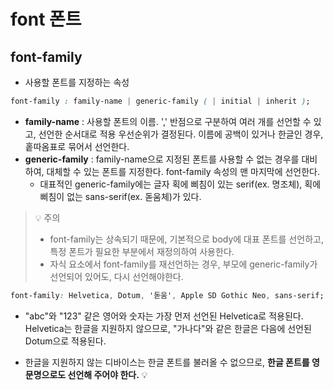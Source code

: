 # font 폰트



## font-family

+ 사용할 폰트를 지정하는 속성

  

```css
font-family : family-name | generic-family ( | initial | inherit );
```

+ **family-name** : 사용할 폰트의 이름. ',' 반점으로 구분하여 여러 개를 선언할 수 있고, 선언한 순서대로 적용 우선순위가 결정된다. 이름에 공백이 있거나 한글인 경우, 홑따옴표로 묶어서 선언한다.
+ **generic-family** : family-name으로 지정된 폰트를 사용할 수 없는 경우를 대비하여, 대체할 수 있는 폰트를 지정한다. font-family 속성의 맨 마지막에 선언한다.
  + 대표적인 generic-family에는 글자 획에 삐침이 있는 serif(ex. 명조체), 획에 삐침이 없는 sans-serif(ex. 돋움체)가 있다.



> 💡 주의
>
> + font-family는 상속되기 때문에, 기본적으로 body에 대표 폰트를 선언하고, 특정 폰트가 필요한 부분에서 재정의하여 사용한다.
> + 자식 요소에서 font-family를 재선언하는 경우, 부모에 generic-family가 선언되어 있어도, 다시 선언해야한다.



```CSS
font-family: Helvetica, Dotum, '돋움', Apple SD Gothic Neo, sans-serif; 
```

+ "abc"와 "123" 같은 영어와 숫자는 가장 먼저 선언된 Helvetica로 적용된다. Helvetica는 한글을 지원하지 않으므로, "가나다"와 같은 한글은 다음에 선언된 Dotum으로 적용된다.

+ 한글을 지원하지 않는 디바이스는 한글 폰트를 불러올 수 없으므로, **한글 폰트를 영문명으로도 선언해 주어야 한다.** 💡




